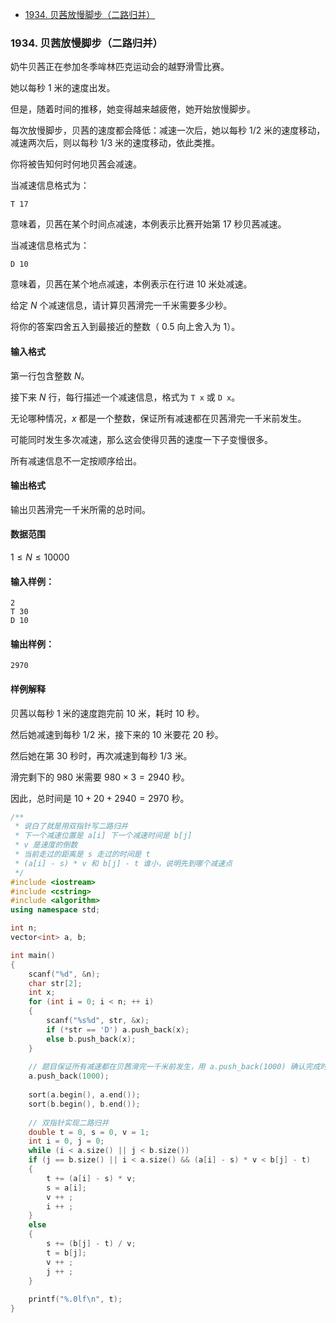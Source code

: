 <!-- @import "[TOC]" {cmd="toc" depthFrom=1 depthTo=6 orderedList=false} -->

<!-- code_chunk_output -->

- [1934. 贝茜放慢脚步（二路归并）](#1934-贝茜放慢脚步二路归并)

<!-- /code_chunk_output -->

### 1934. 贝茜放慢脚步（二路归并）

奶牛贝茜正在参加冬季哞林匹克运动会的越野滑雪比赛。

她以每秒 $1$ 米的速度出发。

但是，随着时间的推移，她变得越来越疲倦，她开始放慢脚步。

每次放慢脚步，贝茜的速度都会降低：减速一次后，她以每秒 $1/2$ 米的速度移动，减速两次后，则以每秒 $1/3$ 米的速度移动，依此类推。

你将被告知何时何地贝茜会减速。

当减速信息格式为：

```
T 17
```

意味着，贝茜在某个时间点减速，本例表示比赛开始第 $17$ 秒贝茜减速。

当减速信息格式为：

```
D 10
```

意味着，贝茜在某个地点减速，本例表示在行进 $10$ 米处减速。

给定 $N$ 个减速信息，请计算贝茜滑完一千米需要多少秒。

将你的答案四舍五入到最接近的整数（ $0.5$ 向上舍入为 $1$）。

<h4>输入格式</h4>

第一行包含整数 $N$。

接下来 $N$ 行，每行描述一个减速信息，格式为 `T x` 或 `D x`。

无论哪种情况，$x$ 都是一个整数，保证所有减速都在贝茜滑完一千米前发生。

可能同时发生多次减速，那么这会使得贝茜的速度一下子变慢很多。

所有减速信息不一定按顺序给出。

<h4>输出格式</h4>

输出贝茜滑完一千米所需的总时间。

<h4>数据范围</h4>

$1 \le N \le 10000$

<h4>输入样例：</h4>

```
2
T 30
D 10
```

<h4>输出样例：</h4>

```
2970
```

<h4>样例解释</h4>

贝茜以每秒 $1$ 米的速度跑完前 $10$ 米，耗时 $10$ 秒。

然后她减速到每秒 $1/2$ 米，接下来的 $10$ 米要花 $20$ 秒。

然后她在第 $30$ 秒时，再次减速到每秒 $1/3$ 米。

滑完剩下的 $980$ 米需要 $980 \times 3=2940$ 秒。

因此，总时间是 $10+20+2940=2970$ 秒。

```cpp
/**
 * 说白了就是用双指针写二路归并
 * 下一个减速位置是 a[i] 下一个减速时间是 b[j]
 * v 是速度的倒数
 * 当前走过的距离是 s 走过的时间是 t
 * (a[i] - s) * v 和 b[j] - t 谁小，说明先到哪个减速点
 */
#include <iostream>
#include <cstring>
#include <algorithm>
using namespace std;

int n;
vector<int> a, b;

int main()
{
    scanf("%d", &n);
    char str[2];
    int x;
    for (int i = 0; i < n; ++ i)
    {
        scanf("%s%d", str, &x);
        if (*str == 'D') a.push_back(x);
        else b.push_back(x);
    }
    
    // 题目保证所有减速都在贝茜滑完一千米前发生，用 a.push_back(1000) 确认完成时间
    a.push_back(1000);
    
    sort(a.begin(), a.end());
    sort(b.begin(), b.end());
    
    // 双指针实现二路归并
    double t = 0, s = 0, v = 1;
    int i = 0, j = 0;
    while (i < a.size() || j < b.size())
    if (j == b.size() || i < a.size() && (a[i] - s) * v < b[j] - t)
    {
        t += (a[i] - s) * v;
        s = a[i];
        v ++ ;
        i ++ ;
    }
    else
    {
        s += (b[j] - t) / v;
        t = b[j];
        v ++ ;
        j ++ ;
    }
    
    printf("%.0lf\n", t);
}
```
